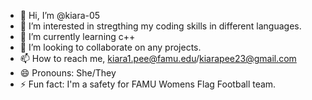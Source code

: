 - 👋 Hi, I’m @kiara-05
- 👀 I’m interested in stregthing my coding skills in different languages.
- 🌱 I’m currently learning c++
- 💞️ I’m looking to collaborate on any projects.
- 📫 How to reach me, kiara1.pee@famu.edu/kiarapee23@gmail.com
- 😄 Pronouns: She/They
- ⚡ Fun fact: I'm a safety for FAMU Womens Flag Football team.

<!---
kiara-05/kiara-05 is a ✨ special ✨ repository because its `README.md` (this file) appears on your GitHub profile.
You can click the Preview link to take a look at your changes.
--->
